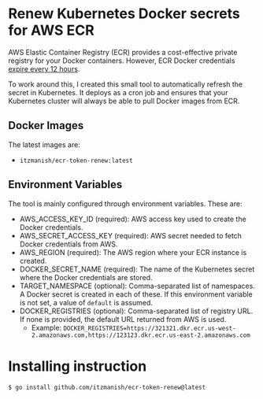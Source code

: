 # Renew Kubernetes Docker secrets for AWS ECR

AWS Elastic Container Registry (ECR) provides a cost-effective private registry for your Docker containers.
However, ECR Docker credentials
[expire every 12 hours](https://docs.aws.amazon.com/cli/latest/reference/ecr/get-login.html).

To work around this, I created this small tool to automatically refresh the secret in Kubernetes.
It deploys as a cron job and ensures that your Kubernetes cluster
will always be able to pull Docker images from ECR.

## Docker Images

The latest images are:

- `itzmanish/ecr-token-renew:latest`

## Environment Variables

The tool is mainly configured through environment variables. These are:

- AWS_ACCESS_KEY_ID (required): AWS access key used to create the Docker credentials.
- AWS_SECRET_ACCESS_KEY (required): AWS secret needed to fetch Docker credentials from AWS.
- AWS_REGION (required): The AWS region where your ECR instance is created.
- DOCKER_SECRET_NAME (required): The name of the Kubernetes secret where the Docker credentials are stored.
- TARGET_NAMESPACE (optional): Comma-separated list of namespaces.
  A Docker secret is created in each of these.
  If this environment variable is not set, a value of `default` is assumed.
- DOCKER_REGISTRIES (optional): Comma-separated list of registry URL.
  If none is provided, the default URL returned from AWS is used.
  - Example: `DOCKER_REGISTRIES=https://321321.dkr.ecr.us-west-2.amazonaws.com,https://123123.dkr.ecr.us-east-2.amazonaws.com`

# Installing instruction

```bash
$ go install github.com/itzmanish/ecr-token-renew@latest
```
